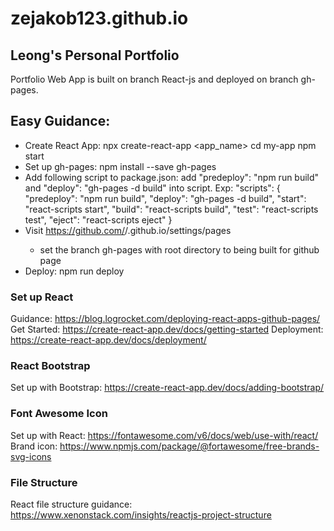 # zejakob123.github.io
## Leong's Personal Portfolio

Portfolio Web App is built on branch React-js and deployed on branch gh-pages.

## Easy Guidance:
- Create React App: 
npx create-react-app <app_name>
cd my-app
npm start
- Set up gh-pages: npm install --save gh-pages
- Add following script to package.json: add "predeploy": "npm run build" and "deploy": "gh-pages -d build" into script.
    Exp: 
        "scripts": {
            "predeploy": "npm run build",
            "deploy": "gh-pages -d build",
            "start": "react-scripts start",
            "build": "react-scripts build",
            "test": "react-scripts test",
            "eject": "react-scripts eject"
        }
- Visit https://github.com/<Username>/<Username>.github.io/settings/pages
    - set the branch gh-pages with root directory to being built for github page
- Deploy: npm run deploy

### Set up React
Guidance: https://blog.logrocket.com/deploying-react-apps-github-pages/
Get Started: https://create-react-app.dev/docs/getting-started
Deployment: https://create-react-app.dev/docs/deployment/

### React Bootstrap
Set up with Bootstrap: https://create-react-app.dev/docs/adding-bootstrap/

### Font Awesome Icon
Set up with React: https://fontawesome.com/v6/docs/web/use-with/react/
Brand icon: https://www.npmjs.com/package/@fortawesome/free-brands-svg-icons

### File Structure
React file structure guidance: https://www.xenonstack.com/insights/reactjs-project-structure
